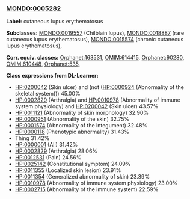 
### [MONDO:0005282](http://purl.obolibrary.org/obo/MONDO_0005282)
**Label:** cutaneous lupus erythematosus

**Subclasses:** [MONDO:0019557](http://purl.obolibrary.org/obo/MONDO_0019557) (Chilblain lupus), [MONDO:0018887](http://purl.obolibrary.org/obo/MONDO_0018887) (rare cutaneous lupus erythematosus), [MONDO:0015574](http://purl.obolibrary.org/obo/MONDO_0015574) (chronic cutaneous lupus erythematosus), 

**Corr. equiv. classes:** [Orphanet:163531](http://www.orpha.net/ORDO/Orphanet_163531), [OMIM:614415](http://purl.obolibrary.org/obo/OMIM_614415), [Orphanet:90280](http://www.orpha.net/ORDO/Orphanet_90280), [OMIM:610448](http://purl.obolibrary.org/obo/OMIM_610448), [Orphanet:535](http://www.orpha.net/ORDO/Orphanet_535), 

**Class expressions from DL-Learner:**

- [HP:0200042](http://purl.obolibrary.org/obo/HP_0200042) (Skin ulcer) and (not ([HP:0000924](http://purl.obolibrary.org/obo/HP_0000924) (Abnormality of the skeletal system))) 45.00%
- [HP:0002829](http://purl.obolibrary.org/obo/HP_0002829) (Arthralgia) and [HP:0010978](http://purl.obolibrary.org/obo/HP_0010978) (Abnormality of immune system physiology) and [HP:0200042](http://purl.obolibrary.org/obo/HP_0200042) (Skin ulcer) 43.57%
- [HP:0011121](http://purl.obolibrary.org/obo/HP_0011121) (Abnormality of skin morphology) 32.90%
- [HP:0000951](http://purl.obolibrary.org/obo/HP_0000951) (Abnormality of the skin) 32.75%
- [HP:0001574](http://purl.obolibrary.org/obo/HP_0001574) (Abnormality of the integument) 32.48%
- [HP:0000118](http://purl.obolibrary.org/obo/HP_0000118) (Phenotypic abnormality) 31.43%
- Thing 31.42%
- [HP:0000001](http://purl.obolibrary.org/obo/HP_0000001) (All) 31.42%
- [HP:0002829](http://purl.obolibrary.org/obo/HP_0002829) (Arthralgia) 28.06%
- [HP:0012531](http://purl.obolibrary.org/obo/HP_0012531) (Pain) 24.56%
- [HP:0025142](http://purl.obolibrary.org/obo/HP_0025142) (Constitutional symptom) 24.09%
- [HP:0011355](http://purl.obolibrary.org/obo/HP_0011355) (Localized skin lesion) 23.91%
- [HP:0011354](http://purl.obolibrary.org/obo/HP_0011354) (Generalized abnormality of skin) 23.39%
- [HP:0010978](http://purl.obolibrary.org/obo/HP_0010978) (Abnormality of immune system physiology) 23.00%
- [HP:0002715](http://purl.obolibrary.org/obo/HP_0002715) (Abnormality of the immune system) 22.59%


